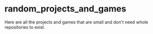 # random_projects_and_games
Here are all the projects and games that are small and don't need whole repositories to exist.
